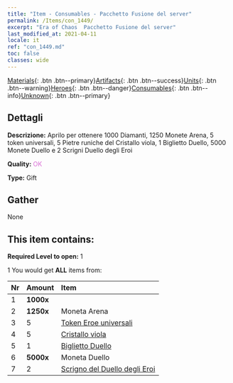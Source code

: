 ```yaml
---
title: "Item - Consumables - Pacchetto Fusione del server"
permalink: /Items/con_1449/
excerpt: "Era of Chaos  Pacchetto Fusione del server"
last_modified_at: 2021-04-11
locale: it
ref: "con_1449.md"
toc: false
classes: wide
---
```

 [Materials](/it/Items/){: .btn .btn--primary}[Artifacts](/it/Items/Artifacts/){: .btn .btn--success}[Units](/it/Items/Units/){: .btn .btn--warning}[Heroes](/it/Items/Heroes/){: .btn .btn--danger}[Consumables](/it/Items/Consumables/){: .btn .btn--info}[Unknown](/it/Items/Unknown/){: .btn .btn--primary}

## Dettagli
 **Descrizione:** Aprilo per ottenere 1000 Diamanti, 1250 Monete Arena, 5 token universali, 5 Pietre runiche del Cristallo viola, 1 Biglietto Duello, 5000 Monete Duello e 2 Scrigni Duello degli Eroi

 **Quality:** <span style="color: #DA70D6">OK</span>

 **Type:** Gift

## Gather

  None

## This item contains:

 **Required Level to open:** 1

 1 You would get **ALL** items  from:

  | Nr | Amount |     Item    |
  |:---|:-------|:------------|
  | 1 |  **1000x** | <i class="fas fa-gem"/> |  | 
  | 2 |  **1250x** | Moneta Arena |  | 
  | 3 | 5 | [Token Eroe universali](/it/Items/her_358/) | 
  | 4 | 5 | [Cristallo viola](/it/Items/con_720/) | 
  | 5 | 1 | [Biglietto Duello](/it/Items/con_784/) | 
  | 6 |  **5000x** | Moneta Duello |  | 
  | 7 | 2 | [Scrigno del Duello degli Eroi](/it/Items/con_1008/) | 
